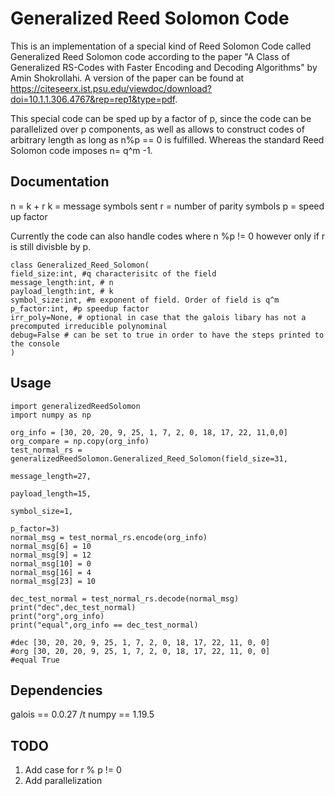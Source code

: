 # Generalized Reed Solomon Code
This is an implementation of a special kind of Reed Solomon Code called Generalized Reed Solomon code according to the paper "A Class of Generalized RS-Codes with Faster
Encoding and Decoding Algorithms" by Amin Shokrollahi. A version of the paper can be found at https://citeseerx.ist.psu.edu/viewdoc/download?doi=10.1.1.306.4767&rep=rep1&type=pdf.

This special code can be sped up by a factor of p, since the code can be parallelized over p components, as well as allows to construct codes of arbitrary length as long as n%p == 0 is fulfilled. Whereas the standard Reed Solomon code imposes n= q^m -1.

## Documentation
n = k + r
k = message symbols sent
r = number of parity symbols
p = speed up factor

Currently the code can also handle codes where n %p != 0 however only if r is still divisble by p.
```
class Generalized_Reed_Solomon(
field_size:int, #q characterisitc of the field
message_length:int, # n
payload_length:int, # k
symbol_size:int, #m exponent of field. Order of field is q^m
p_factor:int, #p speedup factor
irr_poly=None, # optional in case that the galois libary has not a precomputed irreducible polynominal
debug=False # can be set to true in order to have the steps printed to the console
)
```
## Usage
```
import generalizedReedSolomon
import numpy as np

org_info = [30, 20, 20, 9, 25, 1, 7, 2, 0, 18, 17, 22, 11,0,0]
org_compare = np.copy(org_info)
test_normal_rs = generalizedReedSolomon.Generalized_Reed_Solomon(field_size=31,
                                                                 message_length=27,
                                                                 payload_length=15,
                                                                 symbol_size=1,
                                                                 p_factor=3)
normal_msg = test_normal_rs.encode(org_info)
normal_msg[6] = 10
normal_msg[9] = 12
normal_msg[10] = 0
normal_msg[16] = 4
normal_msg[23] = 10

dec_test_normal = test_normal_rs.decode(normal_msg)
print("dec",dec_test_normal)
print("org",org_info)
print("equal",org_info == dec_test_normal)

#dec [30, 20, 20, 9, 25, 1, 7, 2, 0, 18, 17, 22, 11, 0, 0]
#org [30, 20, 20, 9, 25, 1, 7, 2, 0, 18, 17, 22, 11, 0, 0]
#equal True
```
## Dependencies
galois == 0.0.27 /t
numpy == 1.19.5

## TODO
1. Add case for r % p != 0
2. Add parallelization
